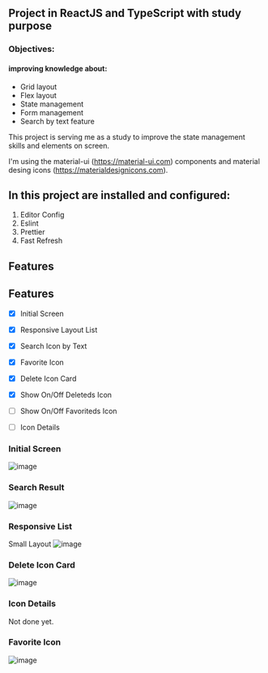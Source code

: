 ## Project in ReactJS and TypeScript with study purpose

### Objectives:

#### improving knowledge about:

- Grid layout
- Flex layout
- State management
- Form management
- Search by text feature

This project is serving me as a study to improve the state management skills and elements on screen.

I'm using the material-ui (https://material-ui.com) components and material desing icons (https://materialdesignicons.com).

## In this project are installed and configured:

1. Editor Config
2. Eslint
3. Prettier
4. Fast Refresh

## Features

## Features

- [X] Initial Screen
- [X] Responsive Layout List
- [X] Search Icon by Text
- [X] Favorite Icon
- [X] Delete Icon Card
- [X] Show On/Off Deleteds Icon
- [ ] Show On/Off Favoriteds Icon
- [ ] Icon Details


### Initial Screen

![image](https://user-images.githubusercontent.com/20348582/90295673-97e35300-de57-11ea-8233-3b81489b19f7.png)


### Search Result

![image](https://user-images.githubusercontent.com/20348582/90295833-fb6d8080-de57-11ea-9dc7-74f19d60885c.png)


### Responsive List

Small Layout
![image](https://user-images.githubusercontent.com/20348582/90295693-9fa2f780-de57-11ea-8ea0-d15118f0efa6.png)

### Delete Icon Card

![image](https://user-images.githubusercontent.com/20348582/90295927-2fe13c80-de58-11ea-9210-4a4e8a768363.png)

### Icon Details

Not done yet.

### Favorite Icon

![image](https://user-images.githubusercontent.com/20348582/90295673-97e35300-de57-11ea-8233-3b81489b19f7.png)



